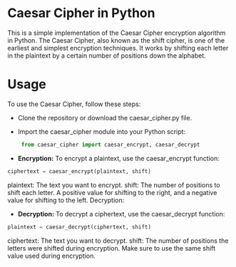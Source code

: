 # Caesar Cipher in Python
This is a simple implementation of the Caesar Cipher encryption algorithm in Python. The Caesar Cipher, also known as the shift cipher, is one of the earliest and simplest encryption techniques. It works by shifting each letter in the plaintext by a certain number of positions down the alphabet.

# Usage
To use the Caesar Cipher, follow these steps:

- Clone the repository or download the caesar_cipher.py file.

- Import the caesar_cipher module into your Python script:
  ```python
   from caesar_cipher import caesar_encrypt, caesar_decrypt
  ```
 - **Encryption:** To encrypt a plaintext, use the caesar_encrypt function:
  ```python
  ciphertext = caesar_encrypt(plaintext, shift)
  ```
  plaintext: The text you want to encrypt.
  shift: The number of positions to shift each letter. A positive value for shifting to the right, and a negative value for shifting to the left.
  Decryption:

 - **Decryption:** To decrypt a ciphertext, use the caesar_decrypt function:
 ```python
 plaintext = caesar_decrypt(ciphertext, shift)
 ```
 ciphertext: The text you want to decrypt.
 shift: The number of positions the letters were shifted during encryption. Make sure to use the same shift value used during encryption.
